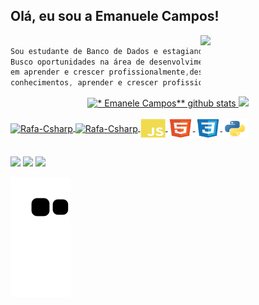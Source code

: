 ## Olá, eu sou a Emanuele Campos!


<img align="right" width="200" src="https://cdn.discordapp.com/banners/374292176194109441/a_ddd3eba0cce939ce84e93bc39529857d.gif?size=2048" />


```kotlin

Sou estudante de Banco de Dados e estagiando em Qualidade de Software. 
Busco oportunidades na área de desenvolvimento,estou empenhada 
em aprender e crescer profissionalmente,desejo aplicar meus 
conhecimentos, aprender e crescer profissionalmente.

```

<div align="center">
  <a href="https://github.com/ecampos14">
 <img height="180em" src="https://github-readme-stats.vercel.app/api?username=ecampos14&show_icons=true&theme=tokyonight" alt="* Emanele Campos** github stats"/>
  <img height="180em" src="https://github-readme-stats.vercel.app/api/top-langs/?username=ecampos14&layout=compact&langs_count=7&theme=tokyonight"/>
</div>
<div style="display: inline_block"><br>
  <img align="center" alt="Rafa-Csharp" height="30" width="40" src="https://user-images.githubusercontent.com/88864112/207191098-f25c8b7b-c3b8-4e0e-b8ec-8fde853dbdda.png">
  <img align="center" alt="Rafa-Csharp" height="30" width="40" src="https://user-images.githubusercontent.com/88864112/207193303-1136e4a9-bd98-4fbc-a958-1b6ba85fb19a.png">
  <img align="center" alt="Rafa-Js" height="30" width="40" src="https://raw.githubusercontent.com/devicons/devicon/master/icons/javascript/javascript-plain.svg">
  <img align="center" alt="Rafa-HTML" height="30" width="40" src="https://raw.githubusercontent.com/devicons/devicon/master/icons/html5/html5-original.svg">
  <img align="center" alt="Rafa-CSS" height="30" width="40" src="https://raw.githubusercontent.com/devicons/devicon/master/icons/css3/css3-original.svg">
  <img align="center" alt="Rafa-Python" height="30" width="40" src="https://raw.githubusercontent.com/devicons/devicon/master/icons/python/python-original.svg">
 
</div>
  
  ##
 
<div> 
 
  <a href="https://www.linkedin.com/in/emanuele-diniz-campos-b14699181/" target="_blank"><img src="https://img.shields.io/badge/-LinkedIn-%230077B5?style=for-the-badge&logo=linkedin&logoColor=white" target="_blank"></a>   <a href = "mailto:emanuelecampos14@gmail.com"><img src="https://img.shields.io/badge/-Gmail-%23333?style=for-the-badge&logo=gmail&logoColor=white" target="_blank"></a>
 <a href="https://www.instagram.com/eumaanuuu/" target="_blank"><img src="https://img.shields.io/badge/-Instagram-%23E4405F?style=for-the-badge&logo=instagram&logoColor=white" target="_blank"></a>


![Snake animation](https://github.com/rafaballerini/rafaballerini/blob/output/github-contribution-grid-snake.svg)
 
</div>

  
  
